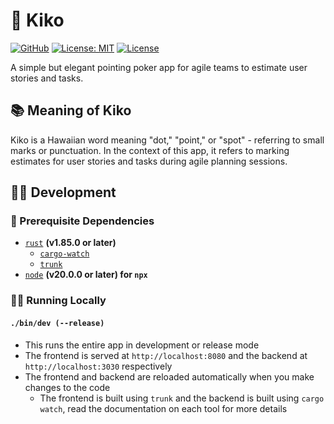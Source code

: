 # 🫵 Kiko

[![GitHub](https://img.shields.io/badge/github-kiko-8da0cb?logo=GitHub)](https://github.com/SeedyROM/kiko)
[![License: MIT](https://img.shields.io/badge/license-MIT-yellow.svg)](https://opensource.org/licenses/MIT)
[![License](https://img.shields.io/badge/license-Apache_2.0-blue.svg)](https://opensource.org/licenses/Apache-2.0)

A simple but elegant pointing poker app for agile teams
to estimate user stories and tasks.

## 📚 Meaning of Kiko
Kiko is a Hawaiian word meaning "dot," "point," or "spot" - referring to small marks or punctuation. In the context of this app, it refers to marking estimates for user stories and tasks during agile planning sessions.

## 👨‍💻 Development

### 📓 Prerequisite Dependencies
- [`rust`](https://www.rust-lang.org/tools/install) **(v1.85.0 or later)**
    - [`cargo-watch`](https://crates.io/crates/cargo-watch)
    - [`trunk`](https://crates.io/crates/trunk)
- [`node`](https://nodejs.org/en/download/) **(v20.0.0 or later) for `npx`**

### 🏃‍♂️ Running Locally

#### `./bin/dev (--release)`
- This runs the entire app in development or release mode
- The frontend is served at `http://localhost:8080` and the backend at `http://localhost:3030` respectively
- The frontend and backend are reloaded automatically when you make changes to the code
    - The frontend is built using `trunk` and the backend is built using `cargo watch`, read the documentation on each tool for more details

